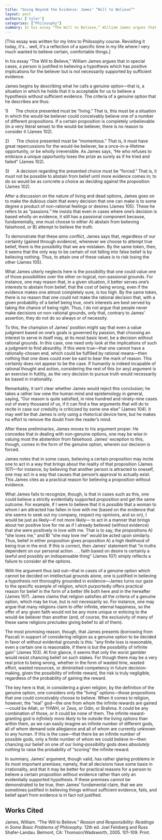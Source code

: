```yaml
---
title: "Going Beyond the Evidence: James’ “Will to Believe”"
layout: post
authors: ['tyler']
categories: ["Philosophy"]
summary: In his essay “The Will to Believe,” William James argues that in special cases, a person is justified in believing a hypothesis which has positive implications for the believer but is not necessarily supported by sufficient evidence.
---
```


[This essay was written for my Intro to Philosophy course. Revisiting it today, it's... well, it's a reflection of a specific time in my life where I very much wanted to believe certain, comfortable things.]

In his essay “The Will to Believe,” William James argues that in special cases, a person is justified in believing a hypothesis which has positive implications for the believer but is not necessarily supported by sufficient evidence.

James begins by describing what he calls a genuine option—that is, a situation in which he holds that it is acceptable for us to believe a hypothesis without sufficient evidence. The criteria of a genuine option that he describes are thus:

1)      The choice presented must be “living.” That is, this must be a situation in which the would-be believer could conceivably believe one of a number of different propositions. If a certain proposition is completely unbelievable (in a very literal sense) to the would-be believer, there is no reason to consider it (James 102).

2)      The choice presented must be “momentous.” That is, it must have great repercussions for the would-be believer, be a once-in-a-lifetime opportunity, or be wholly irreversible. As James says, “He who refuses to embrace a unique opportunity loses the prize as surely as if he tried and failed” (James 102).

3)      A decision regarding the presented choice must be “forced.” That is, it must not be possible to abstain from belief until more evidence comes in; to do so would be as concrete a choice as deciding against the proposition (James 102).

After a discussion on the nature of living and dead options, James goes on to make the dubious claim that every decision that one can make is to some degree a product of non-rational feelings or desires (James 105). These he refers to as “passions.” He insists that even in cases where one’s decision is based wholly on evidence, it still has a passional component because, fundamentally, one must choose to either A) abstain from believing falsehood, or B) attempt to believe the truth.

To demonstrate that these aims conflict, James says that, regardless of our certainty (gained through evidence), whenever we choose to attempt true belief, there is the possibility that we are mistaken. By the same token, then, it seems that the only way to be certain of not falling into false belief is by believing nothing. Thus, to attain one of these values is to risk losing the other (James 105).

What James utterly neglects here is the possibility that one could value one of those possibilities over the other on logical, non-passional grounds. For instance, one may reason that, in a given situation, it better serves one’s interests to abstain from belief, that the cost of being wrong, even if the evidence makes one almost completely sure, is too high. By the same token, there is no reason that one could not make the rational decision that, with a given probability of a belief being true, one’s interests are best served by taking the chance of being right. Thus, I do not argue that people never make decisions on non-rational grounds, only that, contrary to James’ assertion, they do not do so always or of necessity.

To this, the champion of James’ position might say that even a value judgment based on one’s goals is governed by passion, that choosing an interest to serve in itself may, at its most basic level, be a decision without rational grounds. In this case, one need only look at the implications of such a judgment to find absurdity. If this were true—that one cannot have a rationally-chosen end, which could be fulfilled by rational means—then nothing that one does could ever be said to bear the mark of reason. This certainly does not appear to be the case. If humanity is indeed incapable of rational thought and action, considering the rest of this (or any) argument is an exercise in futility, as the very decision to pursue truth would necessarily be based in irrationality.

Remarkably, it isn’t clear whether James would reject this conclusion; he takes a rather low view the human mind and epistemology in general, saying, “Our reason is quite satisfied, in nine hundred and ninety-nine cases out of every thousand of us, if it can find a few arguments that will do to recite in case our credulity is criticized by some one else” (James 104). It may well be that James is only using a rhetorical device here, but he makes no effort to remove the doubt from the reader’s mind.

After these preliminaries, James moves to his argument proper. He concedes that in dealing with non-genuine options, one may be wise in valuing most the abstention from falsehood. James’ exception to this, though, comes in the form of the genuine option, wherein our decision is forced.

James notes that in some cases, believing a certain proposition may incite one to act in a way that brings about the reality of that proposition (James 107)—for instance, by believing that another person is attracted to oneself, one may act in a way that causes that person’s approval to actually exist. This James cites as a practical reason for believing a proposition without evidence.

What James fails to recognize, though, is that in cases such as this, one could believe a strictly evidentially supported proposition and get the same outcome. For example, if I were to believe that it is _possible_ that a woman to whom I am attracted has fallen in love with me (based on the evidence that she seems to seek out my company, respect my opinions, and so on), I would be just as likely—if not more likely— to act in a manner that brings about her positive love for me as if I already believed (without evidence) that she were positively in love with me. That is to say, the propositions A) “she loves me,” and B) “she may love me” would be acted upon similarly. Thus, belief in either proposition gives proposition A) a high likelihood of being true in the end. If this is correct, then James’ statement that “in truths dependent on our personal action . . . faith based on desire is certainly a lawful and possibly an indispensable thing” (James 107) simply reflects a failure to consider all the options.

With the argument thus laid out—that in cases of a genuine option which cannot be decided on intellectual grounds alone, one is justified in believing a hypothesis not thoroughly grounded in evidence—James turns our gaze to the specific example of religion, which purportedly offers practical reason for belief in the form of a better life both here and in the hereafter (James 107). James claims that religion satisfies all the criteria of a genuine option, which may be true, but is not necessarily so. For instance, one may argue that many religions claim to offer infinite, eternal happiness, so the offer of any given faith would not be any more unique or enticing to the would-be believer than another (and, of course, the exclusivity of many of these same religions precludes giving belief to all of them).

The most promising reason, though, that James presents (borrowing from Pascal) in support of considering religion as a genuine option to be decided in favor of without evidential grounds is this: “any finite loss is reasonable, even a certain one is reasonable, if there is but the possibility of infinite gain” (James 103). At first glance, it seems that only the worst gambler would resist chancing belief on such stakes. For though there may be a very real price to being wrong, whether in the form of wasted time, wasted effort, wasted resources, or diminished competency in future decision-making, given the possibility of infinite reward, the risk is truly negligible, regardless of the probability of gaining the reward.

The key here is that, in considering a given religion, by the definition of the genuine option, one considers only the “living” options—those propositions that one could conceivably choose to believe. When it comes to religion, however, the “real” god—the one from whom the infinite rewards are gained—could be Allah, or YHWH, or Zeus, or Odin, or Brahma. It could be any combination of those, or it could be none of them. The infinite reward-granting god is _infinitely more likely_ to lie outside the living options than within them, as we can easily imagine an infinite number of different gods, all of whom demand sole allegiance and all of whom are currently unknown to any human. If this is the case—that there be an infinite number of possible gods, only a finite number of whom we could believe in—then chancing our belief on one of our living-possibility gods does _absolutely nothing_ to raise the probability of “scoring” the infinite reward.

In summary, James’ argument, though valid, has rather glaring problems in its most important premises; namely, that all decisions have some basis in irrationality, and that it may be better for practical reasons for a person to believe a certain proposition without evidence rather than only an evidentially supported hypothesis. If these premises cannot be demonstrated to be true, then James’ fundamental claim, that we are sometimes justified in believing things without sufficient evidence, fails, and belief apart from evidence is in fact not justified.

## Works Cited

James, William. “The Will to Believe.” _Reason and Responsibility: Readings in Some Basic Problems of Philosophy_. 12th ed. Joel Feinberg and Russ Shafer-Landau. Belmont, CA: Thomson/Wadsworth, 2005. 101-109. Print.





